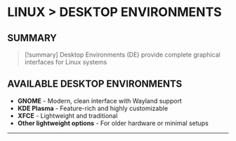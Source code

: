# LINUX > DESKTOP ENVIRONMENTS

## SUMMARY
> [!summary]
> Desktop Environments (DE) provide complete graphical interfaces for Linux systems

## AVAILABLE DESKTOP ENVIRONMENTS

- **GNOME** - Modern, clean interface with Wayland support
- **KDE Plasma** - Feature-rich and highly customizable
- **XFCE** - Lightweight and traditional
- **Other lightweight options** - For older hardware or minimal setups

- - -
